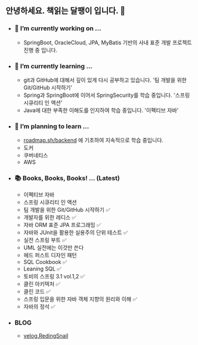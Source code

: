 ## 안녕하세요. 책읽는 달팽이 입니다. 🐌

<!--
**Reading-Snail/Reading-Snail** is a ✨ _special_ ✨ repository because its `README.md` (this file) appears on your GitHub profile.

Here are some ideas to get you started:
- 👯 I’m looking to collaborate on ...
- 🤔 I’m looking for help with ...
- 💬 Ask me about ...
- 📫 How to reach me: ...
- 😄 Pronouns: ...
- ⚡ Fun fact: ...

-->

- ### 🔭 I’m currently working on ...
  - SpringBoot, OracleCloud, JPA, MyBatis 기반의 사내 표준 개발 프로젝트 진행 중 입니다.
    
- ### 🎄 I’m currently learning ...
  - git과 GitHub에 대해서 깊이 있게 다시 공부하고 있습니다. '팀 개발을 위한 Git/GitHub 시작하기'
  - Spring과 SpringBoot에 이어서 SpringSecurity를 학습 중입니다. '스프링 시큐리티 인 액션'
  - Java에 대한 부족한 이해도를 인지하여 학습 중입니다. '이펙티브 자바'
    
- ### 🌱 I’m planning to learn ...
  - [roadmap.sh/backend](https://roadmap.sh/backend) 에 기초하여 지속적으로 학습 중입니다.
  - 도커
  - 쿠버네티스
  - AWS

- ### 📚 Books, Books, Books! ... (Latest)
  - 이펙티브 자바
  - 스프링 시큐리티 인 액션
  - 팀 개발을 위한 Git/GitHub 시작하기 ✅
  - 개발자를 위한 레디스 ✅
  - 자바 ORM 표준 JPA 프로그래밍 ✅
  - 자바와 JUnit을 활용한 실용주의 단위 테스트 ✅ 
  - 실전 스프링 부트 ✅
  - UML 실전에는 이것만 쓴다
  - 헤드 퍼스트 디자인 패턴
  - SQL Cookbook ✅
  - Leaning SQL ✅
  - 토비의 스프링 3.1 vol.1,2 ✅
  - 클린 아키텍처 ✅
  - 클린 코드 ✅
  - 스프링 입문을 위한 자바 객체 지향의 원리와 이해 ✅
  - 자바의 정석 ✅

- ### BLOG
  - [velog.RedingSnail](https://velog.io/@reading-snail17/series)
